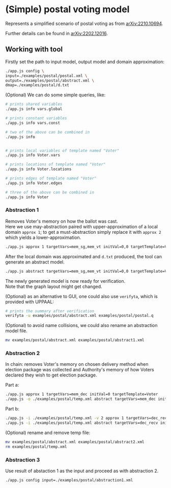 # (Simple) postal voting model

Represents a simplified scenario of postal voting as from [arXiv:2210.10694](https://arxiv.org/abs/2210.10694).

Further details can be found in [arXiv:2202.12016](https://arxiv.org/abs/2202.12016).


## Working with tool

Firstly set the path to input model, output model and domain approximation:

```sh
./app.js config \
input=./examples/postal/postal.xml \
output=./examples/postal/abstract.xml \
dmap=./examples/postal/d.txt
```

(Optional) We can do some simple queries, like:

```sh
# prints shared variables
./app.js info vars.global

# prints constant variables 
./app.js info vars.const

# two of the above can be combined in
./app.js info


# prints local variables of template named "Voter"
./app.js info Voter.vars

# prints locations of template named "Voter"
./app.js info Voter.locations

# prints edges of template named "Voter"
./app.js info Voter.edges

# three of the above can be combined in
./app.js info Voter
```

### Abstraction 1 

Removes Voter's memory on how the ballot was cast.  
Here we use may-abstraction paired with upper-approximation of a local domain `approx 1`; to get a must-abstraction simply replace it with `approx 2` which yields a lower-approximation.

```sh
./app.js approx 1 targetVars=mem_sg,mem_vt initVal=0,0 targetTemplate=Voter
```

After the local domain was approximated and `d.txt` produced, the tool can generate an abstract model.

```sh
./app.js abstract targetVars=mem_sg,mem_vt initVal=0,0 targetTemplate=Voter 
```

The newly generated model is now ready for verification.  
Note that the graph layout might get changed.


(Optional) as an alternative to GUI, one could also use `verifyta`, which is provided with UPPAAL:

```sh
# prints the summary after verification
verifyta -u examples/postal/abstract.xml examples/postal/postal.q
```

(Optional) to avoid name collisions, we could also rename an abstraction model file.

```sh
mv examples/postal/abstract.xml examples/postal/abstract1.xml
```

### Abstraction 2

In chain: removes Voter's memory on chosen delivery method when election package was collected and Authority's memory of how Voters declared they wish to get election package.


Part a:

```sh
./app.js approx 1 targetVars=mem_dec initVal=0 targetTemplate=Voter
./app.js -o ./examples/postal/temp.xml abstract targetVars=mem_dec initVal=0 targetTemplate=Voter scope=id0,id1
```

Part b:
```sh
./app.js -i ./examples/postal/temp.xml -v 2 approx 1 targetVars=dec_recv initVal="[0,0,0,0,0,0]" targetTemplate=Authority
./app.js -i ./examples/postal/temp.xml abstract targetVars=dec_recv initVal="[0,0,0,0,0,0]" targetTemplate=Authority scope=id4
```

(Optional) rename and remove temp file:

```sh
mv examples/postal/abstract.xml examples/postal/abstract2.xml
rm examples/postal/temp.xml
```

### Abstraction 3 

Use result of abstaction 1 as the input and proceed as with abstraction 2.

```sh
./app.js config input=./examples/postal/abstraction1.xml
```